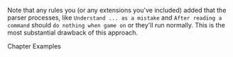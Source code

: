 Note that any rules you (or any extensions you've included) added that the parser processes, like `Understand ... as a mistake` and `After reading a command` should `do nothing when game on` or they'll run normally. This is the most substantial drawback of this approach.

Chapter Examples

